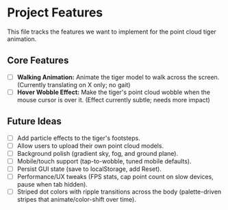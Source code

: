# Project Features

This file tracks the features we want to implement for the point cloud tiger animation.

## Core Features

- [ ] **Walking Animation:** Animate the tiger model to walk across the screen. (Currently translating on X only; no gait)
- [ ] **Hover Wobble Effect:** Make the tiger's point cloud wobble when the mouse cursor is over it. (Effect currently subtle; needs more impact)

## Future Ideas

- [ ] Add particle effects to the tiger's footsteps.
- [ ] Allow users to upload their own point cloud models.
- [ ] Background polish (gradient sky, fog, and ground plane).
- [ ] Mobile/touch support (tap-to-wobble, tuned mobile defaults).
- [ ] Persist GUI state (save to localStorage, add Reset).
- [ ] Performance/UX tweaks (FPS stats, cap point count on slow devices, pause when tab hidden).
- [ ] Striped dot colors with ripple transitions across the body (palette-driven stripes that animate/color-shift over time).

